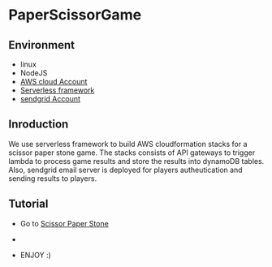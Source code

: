 # PaperScissorGame

## Environment

- linux
- NodeJS
- [AWS cloud Account](https://aws.amazon.com/console/)
- [Serverless framework](https://www.serverless.com/)
- [sendgrid Account](https://sendgrid.com/)

## Inroduction

We use serverless framework to build AWS cloudformation stacks for a scissor paper stone game. The stacks consists of API gateways to trigger lambda to process game results and store the results into dynamoDB tables. Also, sendgrid email server is deployed for players autheutication and sending results to players. 

## Tutorial

- Go to [Scissor Paper Stone](ttant.github.io/PaperScissorGame/files/websources/)

- 

- ENJOY :)





